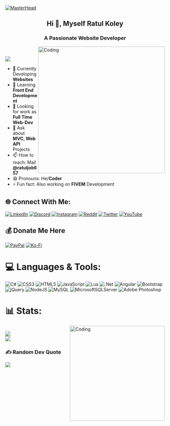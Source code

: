 [![MasterHead](https://3.bp.blogspot.com/-dB6ndKqIAuI/XdWeOASO5AI/AAAAAAAANZA/MSbT9mh6bukxkI-tqnu_GARIZZV5WNVhQCLcBGAsYHQ/s1600/image1.gif)](https://www.linkedin.com/in/ratulkoley/)<br>
<div align="center"><h2>Hi 👋, Myself Ratul Koley</h2></div>
<div align="center"><h3>A Passionate Website Developer</h3></div>
<img align="right" alt="Coding" width="400" src="https://cdn.dribbble.com/users/1162077/screenshots/3848914/programmer.gif"></br>

[![](https://visitcount.itsvg.in/api?id=RatulKoley&icon=2&color=6)](https://visitcount.itsvg.in)</br>

- 🔭 Currently Developing <b>Websites</b> 
- 🌱 Learning <b>Front End Development</b>
- 👯 Looking for work as <b>Full Time Web-Dev</b> 
- 💬 Ask about <b>MVC, Web API</b> Projects
- 📫 How to reach: Mail <b>@ratuljob657</b>
- 😄 Pronouns: He/<b>Coder</b>
- ⚡ Fun fact: Also working on <b>FIVEM</b> Development</br>


## 🌐 Connect With Me:
[![LinkedIn](https://img.shields.io/badge/LinkedIn-%230077B5.svg?logo=linkedin&logoColor=white)](https://linkedin.com/in/ratulkoley) [![Discord](https://img.shields.io/badge/Discord-%237289DA.svg?logo=discord&logoColor=white)](https://discord.gg/8WFG8fe66N) [![Instagram](https://img.shields.io/badge/Instagram-%23E4405F.svg?logo=Instagram&logoColor=white)](https://instagram.com/ratul_koley_) [![Reddit](https://img.shields.io/badge/Reddit-%23FF4500.svg?logo=Reddit&logoColor=white)](https://reddit.com/user/Ratulk99) [![Twitter](https://img.shields.io/badge/Twitter-%231DA1F2.svg?logo=Twitter&logoColor=white)](https://twitter.com/ratulkoley657) [![YouTube](https://img.shields.io/badge/YouTube-%23FF0000.svg?logo=YouTube&logoColor=white)](https://youtube.com/@UCeaY33j1K17Y8TcR5VLeW_g) 

## 💰 Donate Me Here
  [![PayPal](https://img.shields.io/badge/PayPal-00457C?style=for-the-badge&logo=paypal&logoColor=white)](https://paypal.me/ratulkoley) [![Ko-Fi](https://img.shields.io/badge/Ko--fi-F16061?style=for-the-badge&logo=ko-fi&logoColor=white)](https://ko-fi.com/backet) 
 
# 💻 Languages & Tools:
![C#](https://img.shields.io/badge/c%23-%23239120.svg?style=for-the-badge&logo=c-sharp&logoColor=white) ![CSS3](https://img.shields.io/badge/css3-%231572B6.svg?style=for-the-badge&logo=css3&logoColor=white) ![HTML5](https://img.shields.io/badge/html5-%23E34F26.svg?style=for-the-badge&logo=html5&logoColor=white) ![JavaScript](https://img.shields.io/badge/javascript-%23323330.svg?style=for-the-badge&logo=javascript&logoColor=%23F7DF1E) ![Lua](https://img.shields.io/badge/lua-%232C2D72.svg?style=for-the-badge&logo=lua&logoColor=white) ![.Net](https://img.shields.io/badge/.NET-5C2D91?style=for-the-badge&logo=.net&logoColor=white) ![Angular](https://img.shields.io/badge/angular-%23DD0031.svg?style=for-the-badge&logo=angular&logoColor=white) ![Bootstrap](https://img.shields.io/badge/bootstrap-%23563D7C.svg?style=for-the-badge&logo=bootstrap&logoColor=white) ![jQuery](https://img.shields.io/badge/jquery-%230769AD.svg?style=for-the-badge&logo=jquery&logoColor=white) ![NodeJS](https://img.shields.io/badge/node.js-6DA55F?style=for-the-badge&logo=node.js&logoColor=white) ![MySQL](https://img.shields.io/badge/mysql-%2300f.svg?style=for-the-badge&logo=mysql&logoColor=white) ![MicrosoftSQLServer](https://img.shields.io/badge/Microsoft%20SQL%20Sever-CC2927?style=for-the-badge&logo=microsoft%20sql%20server&logoColor=white) ![Adobe Photoshop](https://img.shields.io/badge/adobephotoshop-%2331A8FF.svg?style=for-the-badge&logo=adobephotoshop&logoColor=white)


# 📊 Stats:
<img align="right" alt="Coding" width="300" src="https://i.pinimg.com/originals/98/42/28/984228ab0a3a15bf48642b7fb2b524b2.gif"></br>
![](https://github-readme-streak-stats.herokuapp.com/?user=RatulKoley&theme=react&hide_border=false)<br/>
![](https://github-readme-stats.vercel.app/api/top-langs/?username=RatulKoley&theme=dark&hide_border=true&include_all_commits=false&count_private=false&layout=compact)

### ✍️ Random Dev Quote
![](https://quotes-github-readme.vercel.app/api?type=horizontal&theme=tokyonight)





